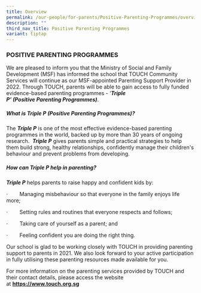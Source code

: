 ```yaml
---
title: Overview
permalink: /our-people/for-parents/Positive-Parenting-Programmes/overview/
description: ""
third_nav_title: Positive Parenting Programmes
variant: tiptap
---
```

<h3>POSITIVE PARENTING PROGRAMMES</h3>
<p>We are pleased to inform you that the Ministry of Social and Family Development
(MSF) has informed the school that TOUCH Community Services will continue
as our MSF-appointed Parenting Support Provider in 2022. Through TOUCH,
parents will be able to gain access to fully funded evidence-based parenting
programmes - ‘<strong><em>Triple P’&nbsp;(Positive&nbsp;Parenting&nbsp;Programmes)</em></strong>.</p>
<h5>What is Triple P (Positive Parenting Programmes)?</h5>
<p>The&nbsp;<strong><em>Triple P</em></strong>&nbsp;is one of the most effective
evidence-based parenting programmes in the world, backed up by more than
30 years of ongoing research.&nbsp;&nbsp;<strong><em>Triple P</em></strong>&nbsp;gives
parents simple and practical strategies to help them build strong, healthy
relationships, confidently manage their children's behaviour and prevent
problems from developing.</p>
<h5>How can Triple P help in parenting?</h5>
<p><strong><em>Triple P</em></strong>&nbsp;helps parents to raise happy and
confident kids by:</p>
<p>·&nbsp;&nbsp;&nbsp;&nbsp;&nbsp;&nbsp;&nbsp;&nbsp;Managing misbehaviour
so that everyone in the family enjoys life more;</p>
<p>·&nbsp;&nbsp;&nbsp;&nbsp;&nbsp;&nbsp;&nbsp;&nbsp;Setting rules and routines
that everyone respects and follows;</p>
<p>·&nbsp;&nbsp;&nbsp;&nbsp;&nbsp;&nbsp;&nbsp;&nbsp;Taking care of yourself
as a parent; and</p>
<p>·&nbsp;&nbsp;&nbsp;&nbsp;&nbsp;&nbsp;&nbsp;&nbsp;Feeling confident you
are doing the right thing.</p>
<p>Our school is glad to be working closely with TOUCH in providing parenting
support to parents in 2021. We also look forward to your active participation
in fully utilising these parenting resources made available for you.</p>
<p>For more information on the parenting services provided by TOUCH and their
contact details, please access the website at&nbsp;<strong><a href="http://www.touch.org.sg/" rel="noopener noreferrer nofollow" target="_blank">https://www.touch.org.sg</a></strong>
</p>